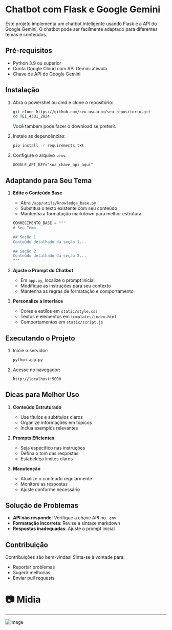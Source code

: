 # Chatbot com Flask e Google Gemini

Este projeto implementa um chatbot inteligente usando Flask e a API do Google Gemini. O chatbot pode ser facilmente adaptado para diferentes temas e conteúdos.

## Pré-requisitos

- Python 3.9 ou superior
- Conta Google Cloud com API Gemini ativada
- Chave de API do Google Gemini

## Instalação

1. Abra o powershel ou cmd e clone o repositório:
   ```bash
   git clone https://github.com/seu-usuario/seu-repositorio.git
   cd TEI_4301_2024
   ```
   Você também pode fazer o download se preferir.

2. Instale as dependências:
   ```bash
   pip install -r requirements.txt
   ```

3. Configure o arquivo `.env`:
   ```plaintext
   GOOGLE_API_KEY="sua_chave_api_aqui"
   ```

## Adaptando para Seu Tema

1. **Edite o Conteúdo Base**
   - Abra `/app/utils/knowledge_base.py`
   - Substitua o texto existente com seu conteúdo
   - Mantenha a formatação markdown para melhor estrutura
   ```python
   CONHECIMENTO_BASE = """
   # Seu Tema

   ## Seção 1
   Conteúdo detalhado da seção 1...

   ## Seção 2
   Conteúdo detalhado da seção 2...
   """
   ```

2. **Ajuste o Prompt do Chatbot**
   - Em `app.py`, localize o prompt inicial
   - Modifique as instruções para seu contexto
   - Mantenha as regras de formatação e comportamento

3. **Personalize a Interface**
   - Cores e estilos em `static/style.css`
   - Textos e elementos em `templates/index.html`
   - Comportamentos em `static/script.js`

## Executando o Projeto

1. Inicie o servidor:
   ```bash
   python app.py
   ```

2. Acesse no navegador:
   ```
   http://localhost:5000
   ```

## Dicas para Melhor Uso

1. **Conteúdo Estruturado**
   - Use títulos e subtítulos claros
   - Organize informações em tópicos
   - Inclua exemplos relevantes

2. **Prompts Eficientes**
   - Seja específico nas instruções
   - Defina o tom das respostas
   - Estabeleça limites claros

3. **Manutenção**
   - Atualize o conteúdo regularmente
   - Monitore as respostas
   - Ajuste conforme necessário

## Solução de Problemas

- **API não responde**: Verifique a chave API no `.env`
- **Formatação incorreta**: Revise a sintaxe markdown
- **Respostas inadequadas**: Ajuste o prompt inicial

## Contribuição

Contribuições são bem-vindas! Sinta-se à vontade para:
- Reportar problemas
- Sugerir melhorias
- Enviar pull requests

# 📷 Midia 
---

![image](https://github.com/user-attachments/assets/514ee09a-aa91-4e10-bdaa-bffb5d12e7f4)

